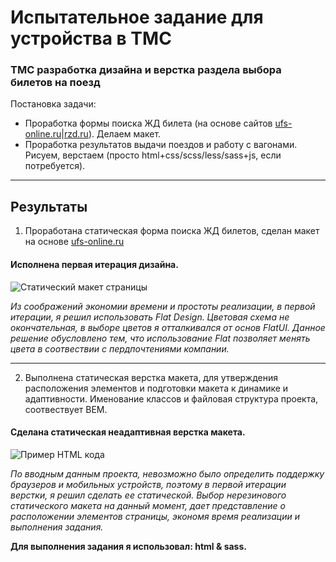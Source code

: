 # Испытательное задание для устройства в TMC
### TMC разработка дизайна и верстка раздела выбора билетов на поезд
Постановка задачи:
- Проработка формы поиска ЖД билета (на основе сайтов [ufs-online.ru](ufs-online.ru)|[rzd.ru](rzd.ru)). Делаем макет.
- Проработка результатов выдачи поездов и работу с вагонами. Рисуем, верстаем (просто html+css/scss/less/sass+js, если потребуется).

____

## Результаты

1. Проработана статическая форма поиска ЖД билетов, сделан макет на основе [ufs-online.ru](ufs-online.ru)

#### Исполнена первая итерация дизайна. 

![Статический макет страницы](https://i.imgur.com/U6W3il5.png)

_Из соображений экономии времени и простоты реализации, в первой итерации, я решил использовать Flat Design. Цветовая схема не окончательная, в выборе цветов я отталкивался от основ FlatUI. Данное решение обусловлено тем, что использование Flat позволяет менять цвета в соотвествии с пердпочтениями компании._

_____

2. Выполнена статическая верстка макета, для утверждения расположения элементов и подготовки макета к динамике и адаптивности. Именование классов и файловая структура проекта, соотвествует BEM.

#### Сделана статическая неадаптивная верстка макета.

![Пример HTML кода](https://i.imgur.com/ZpBHOy0.png)


_По вводным данным проекта, невозможно было определить поддержку браузеров и мобильных устройств, поэтому в первой итерации верстки, я решил сделать ее статической. Выбор нерезинового статического макета на данный момент, дает представление о расположении элементов страницы, экономя время реализации и выполнения задания._

**Для выполнения задания я использовал: html & sass.**


